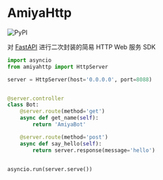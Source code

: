 # AmiyaHttp

![PyPI](https://img.shields.io/pypi/v/amiyahttp)

对 [FastAPI](https://fastapi.tiangolo.com/) 进行二次封装的简易 HTTP Web 服务 SDK

```python
import asyncio
from amiyahttp import HttpServer

server = HttpServer(host='0.0.0.0', port=8088)


@server.controller
class Bot:
    @server.route(method='get')
    async def get_name(self):
        return 'AmiyaBot'

    @server.route(method='post')
    async def say_hello(self):
        return server.response(message='hello')


asyncio.run(server.serve())
```
